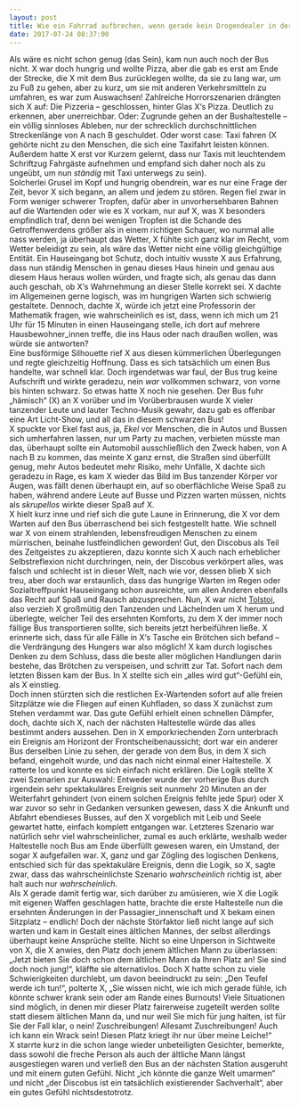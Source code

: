```yaml
---
layout: post
title: Wie ein Fahrrad aufbrechen, wenn gerade kein Drogendealer in der Nähe ist?
date: 2017-07-24 08:37:00
---
```


Als wäre es nicht schon genug (das Sein), kam nun auch noch der Bus nicht. X war doch hungrig und wollte Pizza, aber die gab es erst am Ende der Strecke, die X mit dem Bus zurücklegen wollte, da sie zu lang war, um zu Fuß zu gehen, aber zu kurz, um sie mit anderen Verkehrsmitteln zu umfahren, es war zum Auswachsen! Zahlreiche Horrorszenarien drängten sich X auf: Die Pizzeria – geschlossen, hinter Glas X‘s Pizza. Deutlich zu erkennen, aber unerreichbar. Oder: Zugrunde gehen an der Bushaltestelle – ein völlig sinnloses Ableben, nur der schrecklich durchschnittlichen Streckenlänge von A nach B geschuldet. Oder worst case: Taxi fahren (X gehörte nicht zu den Menschen, die sich eine Taxifahrt leisten können. Außerdem hatte X erst vor Kurzem gelernt, dass nur Taxis mit leuchtendem Schriftzug Fahrgäste aufnehmen und empfand sich daher noch als zu ungeübt, um nun *ständig* mit Taxi unterwegs zu sein). <br>
Solcherlei Grusel im Kopf und hungrig obendrein, war es nur eine Frage der Zeit, bevor X sich begann, an allem und jedem zu stören. Regen fiel zwar in Form weniger schwerer Tropfen, dafür aber in unvorhersehbaren Bahnen auf die Wartenden oder wie es X vorkam, nur auf X, was X besonders empfindlich traf, denn bei wenigen Tropfen ist die Schande des Getroffenwerdens größer als in einem richtigen Schauer, wo nunmal alle nass werden, ja überhaupt das Wetter, X fühlte sich ganz klar im Recht, vom Wetter beleidigt zu sein, als wäre das Wetter nicht eine völlig gleichgültige Entität. Ein Hauseingang bot Schutz, doch intuitiv wusste X aus Erfahrung, dass nun ständig Menschen in genau dieses Haus hinein und genau aus diesem Haus heraus wollen würden, und fragte sich, als genau das dann auch geschah, ob X‘s Wahrnehmung an dieser Stelle korrekt sei. X dachte im Allgemeinen gerne logisch, was im hungrigen Warten sich schwierig gestaltete. Dennoch, dachte X, würde ich jetzt eine Professorin der Mathematik fragen, wie wahrscheinlich es ist, dass, wenn ich mich um 21 Uhr für 15 Minuten in einen Hauseingang stelle, ich dort auf mehrere Hausbewohner\_innen treffe, die ins Haus oder nach draußen wollen, was würde sie antworten?<br> Eine busförmige Silhouette rief X aus diesen kümmerlichen Überlegungen und regte gleichzeitig Hoffnung. Dass es sich tatsächlich um einen Bus handelte, war schnell klar. Doch irgendetwas war faul, der Bus trug keine Aufschrift und wirkte geradezu, nein *war* vollkommen schwarz, von vorne bis hinten schwarz. So etwas hatte X noch nie gesehen. Der Bus fuhr „hämisch“ (X) an X vorüber und im Vorüberbrausen wurde X vieler tanzender Leute und lauter Techno-Musik gewahr, dazu gab es offenbar eine Art Licht-Show, und all das in diesem schwarzen Bus! <br>
X spuckte vor Ekel fast aus, ja, *Ekel* vor Menschen, die in Autos und Bussen sich umherfahren lassen, nur um Party zu machen, verbieten müsste man das, überhaupt sollte ein Automobil ausschließlich den Zweck haben, von A nach B zu kommen, das meinte X ganz ernst, die Straßen sind überfüllt genug, mehr Autos bedeutet mehr Risiko, mehr Unfälle, X dachte sich geradezu in Rage, es kam X wieder das Bild im Bus tanzender Körper vor Augen, was fällt denen überhaupt ein, auf so oberflächliche Weise Spaß zu haben, während andere Leute auf Busse und Pizzen warten müssen, nichts als *skrupellos* wirkte dieser Spaß auf X. <br>
X hielt kurz inne und rief sich die gute Laune in Erinnerung, die X vor dem Warten auf den Bus überraschend bei sich festgestellt hatte. Wie schnell war X von einem strahlenden, lebensfreudigen Menschen zu einem mürrischen, beinahe lustfeindlichen geworden! Gut, den Discobus als Teil des Zeitgeistes zu akzeptieren, dazu konnte sich X auch nach erheblicher Selbstreflexion nicht durchringen, nein, der Discobus verkörpert alles, was falsch und schlecht ist in dieser Welt, nach wie vor, dessen blieb X sich treu, aber doch war erstaunlich, dass das hungrige Warten im Regen oder Sozialtreffpunkt Hauseingang schon ausreichte, um allen Anderen ebenfalls das Recht auf Spaß und Rausch abzusprechen. Nun, X war nicht [Tolstoi](https://de.wikipedia.org/wiki/Die_Kreutzersonate), also verzieh X großmütig den Tanzenden und Lächelnden um X herum und überlegte, welcher Teil des ersehnten Komforts, zu dem X der immer noch fällige Bus transportieren sollte, sich bereits jetzt herbeiführen ließe. X erinnerte sich, dass für alle Fälle in X‘s Tasche ein Brötchen sich befand – die Verdrängung des Hungers war also möglich! X kam durch logisches Denken zu dem Schluss, dass die beste aller möglichen Handlungen darin bestehe, das Brötchen zu verspeisen, und schritt zur Tat. Sofort nach dem letzten Bissen kam der Bus. In X stellte sich ein „alles wird gut“-Gefühl ein, als X einstieg. <br> 
Doch innen stürzten sich die restlichen Ex-Wartenden sofort auf alle freien Sitzplätze wie die Fliegen auf einen Kuhfladen, so dass X zunächst zum Stehen verdammt war. Das gute Gefühl erhielt einen schnellen Dämpfer, doch, dachte sich X, nach der nächsten Haltestelle würde das alles bestimmt anders aussehen. Den in X emporkriechenden Zorn unterbrach ein Ereignis am Horizont der Frontscheibenaussicht; dort war ein anderer Bus derselben Linie zu sehen, der gerade von dem Bus, in dem X sich befand, eingeholt wurde, und das nach nicht einmal einer Haltestelle. X ratterte los und konnte es sich einfach nicht erklären. Die Logik stellte X zwei Szenarien zur Auswahl: Entweder wurde der vorherige Bus durch irgendein sehr spektakuläres Ereignis seit nunmehr 20 Minuten an der Weiterfahrt gehindert (von einem solchen Ereignis fehlte jede Spur) oder X war zuvor so sehr in Gedanken versunken gewesen, dass X die Ankunft und Abfahrt ebendieses Busses, auf den X vorgeblich mit Leib und Seele gewartet hatte, einfach komplett entgangen war. Letzteres Szenario war natürlich sehr viel wahrscheinlicher, zumal es auch erklärte, weshalb weder Haltestelle noch Bus am Ende überfüllt gewesen waren, ein Umstand, der sogar X aufgefallen war. X, ganz und gar Zögling des logischen Denkens, entschied sich für das spektakuläre Ereignis, denn die Logik, so X, sagte zwar, dass das wahrscheinlichste Szenario *wahrscheinlich* richtig ist, aber halt auch nur *wahrscheinlich*. <br>Als X gerade damit fertig war, sich darüber zu amüsieren, wie X die Logik mit eigenen Waffen geschlagen hatte, brachte die erste Haltestelle nun die ersehnten Änderungen in der Passagier\_innenschaft und X bekam einen Sitzplatz – endlich! Doch der nächste Störfaktor ließ nicht lange auf sich warten und kam in Gestalt eines ältlichen Mannes, der selbst allerdings überhaupt keine Ansprüche stellte. Nicht so eine Unperson in Sichtweite von X, die X anwies, den Platz doch jenem ältlichen Mann zu überlassen: „Jetzt bieten Sie doch schon dem ältlichen Mann da Ihren Platz an! Sie sind doch noch jung!“, kläffte sie alternativlos. Doch X hatte schon zu viele Schwierigkeiten durchlebt, um davon beeindruckt zu sein: „Den Teufel werde ich tun!“, polterte X, „Sie wissen nicht, wie ich mich gerade fühle, ich könnte schwer krank sein oder am Rande eines Burnouts! Viele Situationen sind möglich, in denen mir dieser Platz fairerweise zugeteilt werden sollte statt diesem ältlichen Mann da, und nur weil Sie mich für jung halten, ist für Sie der Fall klar, o nein! Zuschreibungen! Allesamt Zuschreibungen! Auch ich kann ein Wrack sein! Diesen Platz kriegt ihr nur über meine Leiche!“<br>
X starrte kurz in die schon lange wieder unbeteiligten Gesichter, bemerkte, dass sowohl die freche Person als auch der ältliche Mann längst ausgestiegen waren und verließ den Bus an der nächsten Station ausgeruht und mit einem guten Gefühl. Nicht „ich könnte die ganze Welt umarmen“ und nicht „der Discobus ist ein tatsächlich existierender Sachverhalt“, aber ein gutes Gefühl nichtsdestotrotz.
